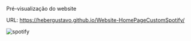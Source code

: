 Pré-visualização do website

URL: https://hebergustavo.github.io/Website-HomePageCustomSpotify/

![spotify](https://github.com/heberGustavo/Websites/assets/44476616/b0883a27-d686-4905-8619-37e547ea098a)
